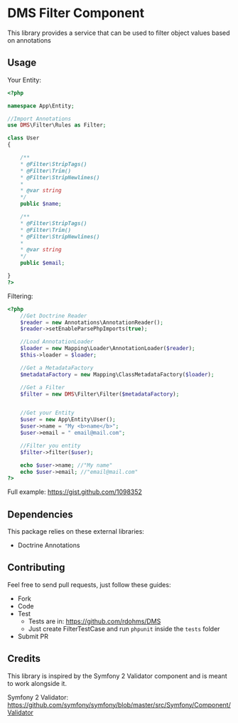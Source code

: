 # DMS Filter Component

This library provides a service that can be used to filter object values based on annotations

## Usage

Your Entity:

```php
<?php

namespace App\Entity;

//Import Annotations
use DMS\Filter\Rules as Filter;

class User
{

    /**
    * @Filter\StripTags()
    * @Filter\Trim()
    * @Filter\StripNewlines()
    *
    * @var string
    */
    public $name;

    /**
    * @Filter\StripTags()
    * @Filter\Trim()
    * @Filter\StripNewlines()
    *
    * @var string
    */
    public $email;

}
?>
```

Filtering:

```php
<?php
    //Get Doctrine Reader
    $reader = new Annotations\AnnotationReader();
    $reader->setEnableParsePhpImports(true);

    //Load AnnotationLoader
    $loader = new Mapping\Loader\AnnotationLoader($reader);
    $this->loader = $loader;

    //Get a MetadataFactory
    $metadataFactory = new Mapping\ClassMetadataFactory($loader);

    //Get a Filter
    $filter = new DMS\Filter\Filter($metadataFactory);


    //Get your Entity
    $user = new App\Entity\User();
    $user->name = "My <b>name</b>";
    $user->email = " email@mail.com";

    //Filter you entity
    $filter->filter($user);

    echo $user->name; //"My name"
    echo $user->email; //"email@mail.com"
?>
```

Full example: https://gist.github.com/1098352

## Dependencies

This package relies on these external libraries:

* Doctrine Annotations

## Contributing

Feel free to send pull requests, just follow these guides:

* Fork
* Code
* Test
    * Tests are in: https://github.com/rdohms/DMS
    * Just create FilterTestCase and run `phpunit` inside the `tests` folder
* Submit PR

## Credits

This library is inspired by the Symfony 2 Validator component and is meant to work alongside it.

Symfony 2 Validator: https://github.com/symfony/symfony/blob/master/src/Symfony/Component/Validator
